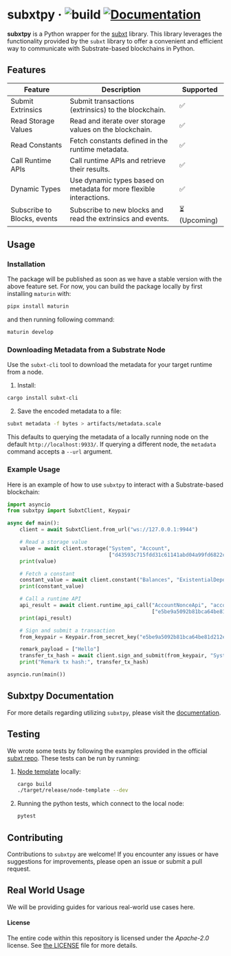 # subxtpy &middot; ![build](https://github.com/paritytech/subxt/workflows/Rust/badge.svg) [![Documentation](https://docs.rs/subxt/badge.svg)](https://docs.rs/subxt)

**subxtpy** is a Python wrapper for the [subxt](https://github.com/paritytech/subxt) library. This library leverages the functionality provided by the `subxt` library to offer a convenient and efficient way to communicate with Substrate-based blockchains in Python.

## Features

| Feature                     | Description                                                                                          | Supported     |
|-----------------------------|------------------------------------------------------------------------------------------------------|---------------|
| Submit Extrinsics           | Submit transactions (extrinsics) to the blockchain.                                                  | ✅             |
| Read Storage Values         | Read and iterate over storage values on the blockchain.                                              | ✅             |
| Read Constants              | Fetch constants defined in the runtime metadata.                                                     | ✅             |
| Call Runtime APIs           | Call runtime APIs and retrieve their results.                                                        | ✅             |
| Dynamic Types               | Use dynamic types based on metadata for more flexible interactions.                                  | ✅             |
| Subscribe to Blocks, events | Subscribe to new blocks and read the extrinsics and events.                                          | ⏳ (Upcoming) |

## Usage

### Installation

The package will be published as soon as we have a stable version with the above feature set. For now, you can  build
the package locally by first installing `maturin` with:
```bash
pipx install maturin
```
and then running following command:
```bash
maturin develop
```

### Downloading Metadata from a Substrate Node
Use the `subxt-cli` tool to download the metadata for your target runtime from a node.

1. Install:

```bash
cargo install subxt-cli
```

2. Save the encoded metadata to a file:

```bash
subxt metadata -f bytes > artifacts/metadata.scale
```

This defaults to querying the metadata of a locally running node on the default `http://localhost:9933/`. If querying a different node, the `metadata` command accepts a `--url` argument.

### Example Usage

Here is an example of how to use `subxtpy` to interact with a Substrate-based blockchain:

```python
import asyncio
from subxtpy import SubxtClient, Keypair

async def main():
    client = await SubxtClient.from_url("ws://127.0.0.1:9944")

    # Read a storage value
    value = await client.storage("System", "Account",
                                 ["d43593c715fdd31c61141abd04a99fd6822c8558854ccde39a5684e7a56da27d"])
    print(value)

    # Fetch a constant
    constant_value = await client.constant("Balances", "ExistentialDeposit")
    print(constant_value)

    # Call a runtime API
    api_result = await client.runtime_api_call("AccountNonceApi", "account_nonce",
                                               ["e5be9a5092b81bca64be81d212e7f2f9eba183bb7a90954f7b76361f6edb5c0a"])
    print(api_result)

    # Sign and submit a transaction
    from_keypair = Keypair.from_secret_key("e5be9a5092b81bca64be81d212e7f2f9eba183bb7a90954f7b76361f6edb5c0a")

    remark_payload = ["Hello"]
    transfer_tx_hash = await client.sign_and_submit(from_keypair, "System", "remark", remark_payload)
    print("Remark tx hash:", transfer_tx_hash)

asyncio.run(main())
```

## Subxtpy Documentation

For more details regarding utilizing `subxtpy`, please visit the [documentation](https://docs.rs/subxt/latest/subxt/).

## Testing
We wrote some tests by following the examples provided in the official [subxt repo](https://github.com/paritytech/subxt/tree/master/subxt/examples).
These tests can be run by running:

1. [Node template](https://github.com/substrate-developer-hub/substrate-node-template) locally:
   ```bash
   cargo build
   ./target/release/node-template --dev
   ```
2. Running the python tests, which connect to the local node: 
    ```bash
    pytest
    ```

## Contributing

Contributions to `subxtpy` are welcome! If you encounter any issues or have suggestions for improvements, please open an issue or submit a pull request.

## Real World Usage

We will be providing guides for various real-world use cases here.


#### License

The entire code within this repository is licensed under the _Apache-2.0_ license. See [the LICENSE](./LICENSE.md) file for more details.